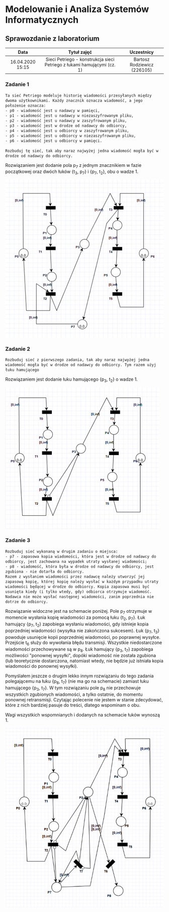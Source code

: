 # Modelowanie i Analiza Systemów Informatycznych

## Sprawozdanie z laboratorium

Data | Tytuł zajęć | Uczestnicy
:-: | :-: | :-:
16.04.2020 15:15 | Sieci Petriego - konstrukcja sieci Petriego z łukami hamującymi (cz. 1) | Bartosz Rodziewicz (226105)

### Zadanie 1

```
Ta sieć Petriego modeluje historię wiadomości przesyłanych między dwoma użytkownikami. Każdy znacznik oznacza wiadomość, a jego położenie oznacza:
- p0 - wiadomość jest u nadawcy w pamięci,
- p1 - wiadomość jest u nadawcy w niezaszyfrowanym pliku,
- p2 - wiadomość jest u nadawcy w zaszyfrowanym pliku,
- p3 - wiadomość jest w drodze od nadawcy do odbiorcy,
- p4 - wiadomość jest u odbiorcy w zaszyfrowanym pliku,
- p5 - wiadomość jest u odbiorcy w niezaszyfrowanym pliku,
- p6 - wiadomość jest u odbiorcy w pamięci.

Rozbuduj tę sieć, tak aby naraz najwyżej jedna wiadomość mogła być w drodze od nadawcy do odbiorcy.
```

Rozwiązaniem jest dodanie pola p<sub>7</sub> z jednym znacznikiem w fazie początkowej oraz dwóch łuków {t<sub>3</sub>, p<sub>7</sub>} i {p<sub>7</sub>, t<sub>2</sub>}, obu o wadze 1.

![Rozwiązanie zadania 1](net1-task1.png)

<div class="page-break"></div>

### Zadanie 2

```
Rozbuduj sieć z pierwszego zadania, tak aby naraz najwyżej jedna wiadomość mogła być w drodze od nadawcy do odbiorcy. Tym razem użyj łuku hamującego
```

Rozwiązaniem jest dodanie łuku hamującego {p<sub>3</sub>, t<sub>2</sub>} o wadze 1.

![Rozwiązanie zadania 2](net1-task2.png)

### Zadanie 3

```
Rozbuduj sieć wykonaną w drugim zadaniu o miejsca:
- p7 - zapasowa kopia wiadomości, która jest w drodze od nadawcy do odbiorcy, jest zachowana na wypadek utraty wysłanej wiadomości;
- p8 - wiadomość, która była w drodze od nadawcy do odbiorcy, jest zgubiona - nie dotarła do odbiorcy.
Razem z wysłaniem wiadomości przez nadawcę należy utworzyć jej zapasową kopię, której kopię należy wysłać w każdym przypadku utraty wiadomości będącej w drodze do odbiorcy. Kopia zapasowa musi być usunięta kiedy (i tylko wtedy, gdy) odbiorca otrzymuje wiadomość.
Nadawca nie może wysłać następnej wiadomości, zanim poprzednia nie dotrze do odbiorcy.
```

Rozwiązanie widoczne jest na schemacie poniżej. Pole p<sub>7</sub> otrzymuje w momencie wysłania kopię wiadomości za pomocą łuku {t<sub>2</sub>, p<sub>7</sub>}. Łuk hamujący {p<sub>7</sub>, t<sub>2</sub>} zapobiega wysłaniu wiadomości, gdy istnieje kopia poprzedniej wiadomości (wysyłka nie zakończona sukcesem). Łuk {p<sub>7</sub>, t<sub>3</sub>} powoduje usunięcie kopii poprzedniej wiadomości, po poprawnej wysyłce. Przejście t<sub>6</sub> służy do wywołania błędu transmisji. Wszystkie niedostarczone wiadomości przechowywane są w p<sub>8</sub>. Łuk hamujący {p<sub>3</sub>, t<sub>7</sub>} zapobiega możliwości "ponownej wysyłki", dopóki wiadomość nie została zgubiona (lub teoretycznie dostarczona, natomiast wtedy, nie będzie już istniała kopia wiadomości do ponownej wysyłki).

Pomyślałem jeszcze o drugim lekko innym rozwiązaniu do tego zadania polegającemu na łuku {p<sub>8</sub>, t<sub>7</sub>} (nie ma go na schemacie) zamiast łuku hamującego {p<sub>3</sub>, t<sub>7</sub>}. W tym rozwiązaniu pole p<sub>8</sub> nie przechowuje wszystkich zgubionych wiadomości, a tylko ostatnie, do momentu ponownej retransmisji. Czytając polecenie nie jestem w stanie zdecydować, które z nich bardziej pasuje do treści, dlatego wspominam o obu.

Wagi wszystkich wspomnianych i dodanych na schemacie łuków wynoszą 1.

![Rozwiązanie zadania 3](net1-task3.png)
